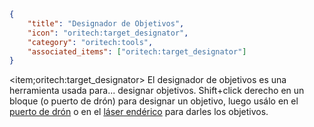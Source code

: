 ```json
{
	"title": "Designador de Objetivos",
	"icon": "oritech:target_designator",
	"category": "oritech:tools",
	"associated_items": ["oritech:target_designator"]
}
```

<item;oritech:target_designator>
El designador de objetivos es una herramienta usada para... designar objetivos. Shift+click derecho en un bloque (o puerto de drón) para designar un objetivo, luego usálo en el [puerto de drón](^oritech:logistics/drone_port) o en el [láser endérico](^oritech:interaction/enderic_laser) para darles los objetivos.
